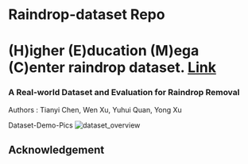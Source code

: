 # Raindrop-dataset Repo

# (H)igher (E)ducation (M)ega (C)enter raindrop dataset. [Link]()


### A Real-world Dataset and Evaluation for Raindrop Removal
Authors : Tianyi Chen, Wen Xu, Yuhui Quan, Yong Xu

Dataset-Demo-Pics
![dataset_overview](https://user-images.githubusercontent.com/37895431/210475774-6764f6be-42d2-46a3-b0f7-2b0a4bae6549.jpg)

## Acknowledgement
